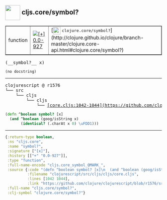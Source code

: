 ## <img width="48px" valign="middle" src="http://i.imgur.com/Hi20huC.png"> cljs.core/symbol?

 <table border="1">
<tr>
<td>function</td>
<td><a href="https://github.com/cljsinfo/api-refs/tree/0.0-927"><img valign="middle" alt="[+] 0.0-927" src="https://img.shields.io/badge/+-0.0--927-lightgrey.svg"></a> </td>
<td>
[<img height="24px" valign="middle" src="http://i.imgur.com/1GjPKvB.png"> <samp>clojure.core/symbol?</samp>](http://clojure.github.io/clojure/branch-master/clojure.core-api.html#clojure.core/symbol?)
</td>
</tr>
</table>

 <samp>
(__symbol?__ x)<br>
</samp>

```
(no docstring)
```

---

 <pre>
clojurescript @ r1576
└── src
    └── cljs
        └── cljs
            └── <ins>[core.cljs:1042-1044](https://github.com/clojure/clojurescript/blob/r1576/src/cljs/cljs/core.cljs#L1042-L1044)</ins>
</pre>

```clj
(defn ^boolean symbol? [x]
  (and ^boolean (goog/isString x)
       (identical? (.charAt x 0) \uFDD1)))
```


---

```clj
{:return-type boolean,
 :ns "cljs.core",
 :name "symbol?",
 :signature ["[x]"],
 :history [["+" "0.0-927"]],
 :type "function",
 :full-name-encode "cljs.core_symbol_QMARK_",
 :source {:code "(defn ^boolean symbol? [x]\n  (and ^boolean (goog/isString x)\n       (identical? (.charAt x 0) \\uFDD1)))",
          :filename "clojurescript/src/cljs/cljs/core.cljs",
          :lines [1042 1044],
          :link "https://github.com/clojure/clojurescript/blob/r1576/src/cljs/cljs/core.cljs#L1042-L1044"},
 :full-name "cljs.core/symbol?",
 :clj-symbol "clojure.core/symbol?"}

```
